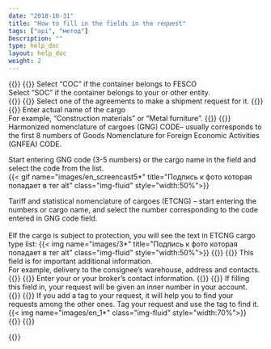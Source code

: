 ```yaml
---
date: "2018-10-31"
title: "How to fill in the fields in the request"
tags: ["api", "метод"]
Description: ""
type: help_doc
layout: help_doc
weight: 2
---
```


{{<accordion>}}
  {{<accordionItem isOpen="true" idNumber="1" title="“Container ownership” field">}}
    Select “COC” if the container belongs to FESCO<br/>
Select “SOC” if the container belongs to your or other entity.
<br/>
  {{</accordionItem>}}
  {{<accordionItem isOpen="false" idNumber="2" title="“Legal entity” field">}}
    Select one of the agreements to make a shipment request for it.
  {{</accordionItem>}}
  {{<accordionItem isOpen="false" idNumber="3" title="“Cargo name on B/L” field">}}
    Enter actual name of the cargo<br/>
For example, “Construction materials” or “Metal furniture”.
{{</accordionItem>}}
{{<accordionItem isOpen="false" idNumber="4" title="ETCNG - GNG Codes">}}
    Harmonized nomenclature of cargoes (GNG) CODE– usually corresponds to the first 8 numbers of Goods Nomenclature for Foreign Economic Activities (GNFEA) CODE.<br/>

Start entering GNG code (3-5 numbers) or the cargo name in the field and select the code from the list. <br/>
{{< gif name="images/en_screencast5*" title="Подпись к фото которая попадает в тег alt" class="img-fluid" style="width:50%">}}
<br/>

Tariff and statistical nomenclature of cargoes (ETCNG) – start entering the numbers or cargo name, and select the number corresponding to the code entered in GNG code field.<br/>
<br/>
ЕIf the cargo is subject to protection, you will see the text in ETCNG cargo type list:
{{< img name="images/3*" title="Подпись к фото которая попадает в тег alt" class="img-fluid" style="width:50%">}}
  {{</accordionItem>}}
    {{<accordionItem isOpen="false" idNumber="5" title="“Additional requirements” field">}}
    This field is for important additional information.<br/>
For example, delivery to the consignee’s warehouse, address and contacts.
  {{</accordionItem>}}
   {{<accordionItem isOpen="false" idNumber="6" title="“Notify party“ field">}}
    Enter your or your broker’s contact information.
  {{</accordionItem>}}
  {{<accordionItem isOpen="false" idNumber="7" title="“Purchase order” field">}}
    If filling this field in, your request will be given an inner number in your account.
<br/>
  {{</accordionItem>}}
    {{<accordionItem isOpen="false" idNumber="8" title="“Tag” field">}}
    If you add a tag to your request, it will help you to find your requests among the other ones. Tag your request and use the tag to find it.
{{< img name="images/en_1*" class="img-fluid" style="width:70%">}}
<br/>
  {{</accordionItem>}}
{{</accordion>}}

{{<isHelpful>}}

